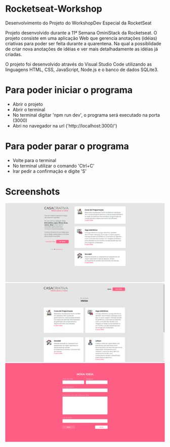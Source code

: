 # Rocketseat-Workshop
Desenvolvimento do Projeto do WorkshopDev Especial da RocketSeat

Projeto desenvolvido durante a 11ª Semana OminiStack da Rocketseat. O projeto consiste em uma aplicação Web que gerencia anotações (idéias) criativas para poder ser feita durante a quarentena. Na qual a possiblidade de criar nova anotações de idéias e ver mais detalhadamente as idéias já criadas.

O projeto foi desenvolvido através do Visual Studio Code utilizando as linguagens HTML, CSS, JavaScript, Node.js e o banco de dados SQLite3.


# Para poder iniciar o programa
- Abrir o projeto
- Abrir o terminal
- No terminal digitar 'npm run dev', o programa será executado na porta (3000)
- Abri no navegador na url ('http://localhost:3000/')

# Para poder parar o programa
- Volte para o terminal
- No terminal utilizar o comando 'Ctrl+C'
- Irar pedir a confirmação e digite 'S'

# Screenshots

<img src="/workshop/screenshots/home.png">
<img src="/workshop/screenshots/ideas.png">
<img src="/workshop/screenshots/new-idea.png">
